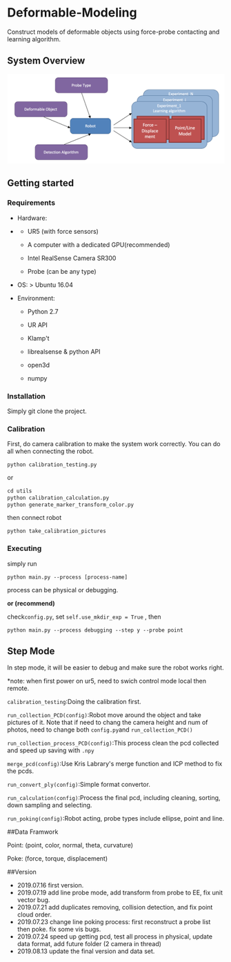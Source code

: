 # Deformable-Modeling
Construct models of deformable objects using force-probe contacting and learning algorithm.

## System Overview
![arch](figures/architechture.png?raw=ture)

## Getting started
### Requirements

  * Hardware:

  * - UR5 (with force sensors)

    - A computer with a dedicated GPU(recommended)
    - Intel RealSense Camera SR300
    - Probe (can be any type)

  * OS:  > Ubuntu 16.04

  * Environment:

    - Python 2.7

    - UR API
    - Klamp't
    - librealsense & python API
    - open3d
    - numpy

### Installation

Simply git clone the project.

### Calibration
First, do camera calibration to make the system work correctly. You can do all when connecting the robot.
```
python calibration_testing.py
```
or
```
cd utils
python calibration_calculation.py
python generate_marker_transform_color.py
```
then connect robot
```
python take_calibration_pictures
```

### Executing
simply run
```
python main.py --process [process-name]
```
process can be physical or debugging.

**or (recommend)**

check`config.py`, set `self.use_mkdir_exp = True` , then 

```
python main.py --process debugging --step y --probe point 
```

## Step Mode

In step mode, it will be easier to debug and make sure the robot works right.

*note: when first power on ur5, need to swich control mode local then remote.

`calibration_testing`:Doing the calibration first.

`run_collection_PCD(config)`:Robot move around the object and take pictures of it. Note that if need to chang the camera height and num of photos, need to change both `config.py`and `run_collection_PCD()`

`run_collection_process_PCD(config)`:This process clean the pcd collected and speed up saving with `.npy`

`merge_pcd(config)`:Use Kris Labrary's merge function and ICP method to fix the pcds.

`run_convert_ply(config)`:Simple format convertor.

`run_calculation(config)`:Process the final pcd, including cleaning, sorting, down sampling and selecting.

`run_poking(config)`:Robot acting, probe types include ellipse, point and line. 

##Data Framwork

Point: (point, color, normal, theta, curvature)

Poke: (force, torque, displacement)

##Version

- 2019.07.16 first version.
- 2019.07.19 add line probe mode, add transform from probe to EE, fix unit vector bug.
- 2019.07.21 add duplicates removing, collision detection, and fix point cloud order.
- 2019.07.23 change line poking process: first reconstruct a probe list then poke. fix some vis bugs.
- 2019.07.24 speed up getting pcd, test all process in physical, update data format, add future folder (2 camera in thread)
- 2019.08.13 update the final version and data set.
